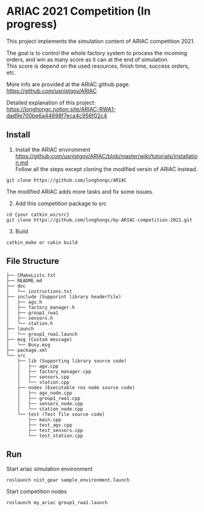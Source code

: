 # ARIAC 2021 Competition (In progress)
This project implements the simulation content of ARIAC competition 2021. 

The goal is to control the whole factory system to process the incoming orders, 
and win as many score as it can at the end of simulation.  
This score is depend on the used resources, finish time, success orders,  etc.

More info are provided at the ARIAC github page.   
https://github.com/usnistgov/ARIAC  

Detailed explanation of this project:  
https://longhongc.notion.site/ARIAC-RWA1-dad9e700be6a44698f7eca4c956f02c4

## Install
1. Install the ARIAC environment  
https://github.com/usnistgov/ARIAC/blob/master/wiki/tutorials/installation.md  
Follow all the steps except cloning the modified versin of ARIAC instead.  
```
git clone https://github.com/longhongc/ARIAC
```
The modified ARIAC adds more tasks and fix some issues. 

2. Add this competition package to src
```
cd {your catkin_ws/src}
git clone https://github.com/longhongc/my-ARIAC-competition-2021.git
```
3. Build
```
catkin_make or cakin build
```

## File Structure
```
├── CMakeLists.txt  
├── README.md  
├── doc  
│   └── instructions.txt  
├── include (Supporint library headerfile)
│   ├── agv.h  
│   ├── factory_manager.h  
│   ├── group1_rwa1  
│   ├── sensors.h  
│   └── station.h  
├── launch 
│   └── group1_rwa1.launch 
├── msg (Custom message)  
│   └── Busy.msg  
├── package.xml  
└── src  
    ├── lib (Supporting library source code) 
    │   ├── agv.cpp  
    │   ├── factory_manager.cpp  
    │   ├── sensors.cpp
    │   └── station.cpp
    ├── nodes (Executable ros node source code) 
    │   ├── agv_node.cpp  
    │   ├── group1_rwa1.cpp  
    │   ├── sensors_node.cpp  
    │   └── station_node.cpp  
    └── test (Test file source code)  
        ├── main.cpp  
        ├── test_agv.cpp  
        ├── test_sensors.cpp  
        └── test_station.cpp
```
## Run
Start ariac simulation environment
```
roslaunch nist_gear sample_environment.launch
```
Start competition nodes
```
roslaunch my_ariac group1_rwa1.launch
```


